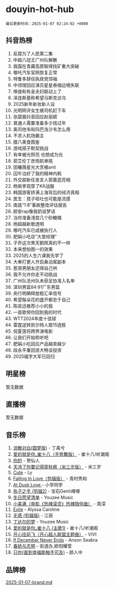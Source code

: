 # douyin-hot-hub

`最后更新时间：2025-01-07 02:24:02 +0800`

## 抖音热榜

1. 反腐为了人民第二集
1. 中超八冠王广州队解散
1. 我国在青藏高原取得找矿重大突破
1. 哪吒汽车官网恢复正常
1. 特鲁多辞任执政党领袖
1. 中领馆回应演员星星泰缅边境失联
1. 唤俊和有金夫妇联动上了
1. 泽连斯基称希望马斯克访乌
1. 2025新年新妆新人设
1. 光明网评女生被司机赶下车
1. 张碧晨抖音回应赵丽颖
1. 普通人需要准备多少钱过年
1. 奥司他韦和玛巴洛沙韦怎么用
1. 不求人机场霸主
1. 腊八美食图鉴
1. 游戏搭子默契挑战
1. 有幸被光照亮 也想成为光
1. 郭艾伦丁彦雨航单挑
1. 田曦薇星光大赏被anti
1. 囚牛治好了我的精神内耗
1. 外交部新任发言人郭嘉昆亮相
1. 杨紫李现穿了KK战服
1. 韩国游客挤满上海背后的经济真相
1. 医生：孩子呕吐也可能是流感
1. 南昌“1·8”事故整改评估报告
1. 颜安rap像我奶说梦话
1. 当你准备浅尝几个砂糖橘
1. 杨超越新歌透明
1. 哪吒汽车已成被执行人
1. 肥娟小吃店“大堂经理”
1. 子乔这次黑天鹅照真的不一样
1. 本来想拍图一的效果
1. 2025的人生六课我先学了
1. 大奉打更人开启桑泊案副本
1. 惹哭男朋友还得自己哄
1. 我不允许你走不动挑战
1. 广州队沧州队未获足协准入名单
1. 深圳男篮84:91广东男篮
1. 央行明确释放稳汇率信号
1. 希望每朵花的盛开都忠于自己
1. 陈奕迅推荐小小的我
1. 一首歌带你回到我的时代
1. WTT2024年度十佳球
1. 雷霆逆转凯尔特人取15连胜
1. 倪夏莲将跨界演电影
1. 让我们开始聆听吧
1. 肥娟小吃回应产品越卖越少
1. 段永平重回浙大畅谈投资
1. 2025福字大军已回归

## 明星榜

暂无数据

## 直播榜

暂无数据

## 音乐榜

1. [消散对白(圆梦版)](https://sf5-hl-cdn-tos.douyinstatic.com/obj/tos-cn-ve-2774/og4jB5I5IizzoZVAAAzWgBMAsMDWoArfwBOiFs) - 丁禹兮
1. [爱的就是你_崔十八（手势舞版）](https://sf6-cdn-tos.douyinstatic.com/obj/tos-cn-ve-2774/oApB2AigNyB4sTw7JhBOikMAf0oDJzMWBuIrgm) - 崔十八/听潮阁
1. [你的](https://sf5-hl-cdn-tos.douyinstatic.com/obj/tos-cn-ve-2774/oYuIeKf42jB7sEV6B2upMdpYAgfrQWj0FeRegh) - 贺仙人
1. [天冷了你要记得穿秋裤（米三岁版）](https://sf5-hl-cdn-tos.douyinstatic.com/obj/tos-cn-ve-2774/oQlIwVIDWiZ6BQilAorS7MA0AgCkQDvcZAdm1) - 米三岁
1. [Cute](https://sf5-hl-cdn-tos.douyinstatic.com/obj/tos-cn-ve-2774/o4IbIzHWKAAB4wsS5qMBRiiAlEBGTpQRNfFvuo) - Ly
1. [Falling In Love（剪辑版）](https://sf5-hl-cdn-tos.douyinstatic.com/obj/tos-cn-ve-2774/o8ajpA8zzgBPahbBIO8AcKGBLJezFCRd1wfP9f) - 青村秀和
1. [ At Dusk  Love ](https://sf5-hl-cdn-tos.douyinstatic.com/obj/tos-cn-ve-2774/o8CrpCf5CaYgI4ZrtQgMQAFEfuGqNnRSDQAPBc) - 小学同学
1. [执子之手 (剪辑2)](https://sf5-hl-cdn-tos.douyinstatic.com/obj/tos-cn-ve-2774/oUoZLQjCc31XzqsBnBQUNgeKtYPBcgbFDwtfcu) - 宝石Gem\哩哩
1. [冬日愿望清单](https://sf5-hl-cdn-tos.douyinstatic.com/obj/tos-cn-ve-2774/oIIgUOeamCFCVAzxN6MFRLIBlLGpUqQxeeHrLE) - Youzee Music
1. [小美满（电影《热辣滚烫》热辣陪伴曲）](https://sf5-hl-cdn-tos.douyinstatic.com/obj/tos-cn-ve-2774/o0GAn2lSgfZIDUgtevCGDQYnFg4CwnrBaxbTZL) - 周深
1. [Exile](https://sf5-hl-cdn-tos.douyinstatic.com/obj/tos-cn-ve-2774/oYj4gAQTknKE3WW0Je8KGmQ7z1cA4FefwtbufD) - Alyssa Caroline
1. [无感 (剪辑版)](https://sf5-hl-cdn-tos.douyinstatic.com/obj/tos-cn-ve-2774/o0eIsUzJBDlQaQFC5OFlgbMEZC1TFYBftOBn6p) - 江辰
1. [丁达尔的梦](https://sf5-hl-cdn-tos.douyinstatic.com/obj/tos-cn-ve-2774/oMU3WirUZBVQkAC9ccG5P2IQirziZM2RTInUY) - Youzee Music
1. [爱的就是你_崔十八 (主歌1)](https://sf5-hl-cdn-tos.douyinstatic.com/obj/tos-cn-ve-2774/oI5BO5DhFZ6UTcNCnZaOCBLtZ7WIMQGfgnXf5E) - 崔十八/听潮阁
1. [开心往前飞（开心超人联盟主题曲）](https://sf5-hl-cdn-tos.douyinstatic.com/obj/tos-cn-ve-2774/9d8fb7c82cf1421fb93a9fe925275e0a) - VIVI
1. [If December Never Ends](https://sf5-hl-cdn-tos.douyinstatic.com/obj/tos-cn-ve-2774/oY1IQMoTgCFIBg8RZifyqlBBt1UFgitTYmxeOS) - Anson Seabra
1. [春娇与志明](https://sf5-hl-cdn-tos.douyinstatic.com/obj/tos-cn-ve-2774/e530d8fceb7044b39707d7f9ff54add1) - 街道办,欧阳耀莹
1. [只你(直到幸福能触手可及)](https://sf5-hl-cdn-tos.douyinstatic.com/obj/tos-cn-ve-2774/o0lBkRDzFTeaVSUz3ZZSCBVtZ5DIMQGfgmEAuE) - 颜人中

## 品牌榜

[2025-01-07-brand.md](2025-01-07-brand.md)
